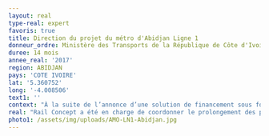 ```yaml
---
layout: real
type-real: expert
favoris: true
title: Direction du projet du métro d'Abidjan Ligne 1
donneur_ordre: Ministère des Transports de la République de Côte d'Ivoire
duree: 14 mois
annee_real: '2017'
region: ABIDJAN
pays: 'COTE IVOIRE'
lat: '5.360752'
long: '-4.008506'
text1: ''
context: "À la suite de l’annonce d’une solution de financement sous forme de prêts et dons par l’Etat Français pour la construction de la Ligne 1 du Métro d’Abidjan, l’Etat de Côte d’Ivoire a mis en place par arrêté une gouvernance projet en 2017. Le Ministre Ivoirien des Transports avait alors confié à Rail Concept la mission de Direction du Projet et de la Cellule de Coordination. Cette mission a été prolongée en 2019 à l’issue des études APS afin de valider ces études et de conclure un Contrat de Conception Réalisation avec le Groupement STAR."
real: "Rail Concept a été en charge de coordonner le prolongement des prestations d’AMO qui se sont concentrées sur les points suivants :\r\n\n- Validation des études APS produites par le groupement STAR. Ces études comportaient des aspects généraux, des études génie civil, équipements ferroviaires matériel roulant et exploitation maintenance. Plusieurs phases de validation se sont déroulées au premier semestre 2019. Les aspects maintenance matériel roulant et conception du dépôt (ci-contre) ont été traités à cette occasion\r\n\n- Un second volet relatif aux enjeux financiers. Des négociations se sont déroulées à partir de. mai 2019. Rail Concept a du coordonner les AMO au cours de ces négociations et a pris en charge les aspects évaluation du coût objectif d’acquisition du matériel roulant à partir d’un v=benchmark approfondi des dernières commandes de matériel RER et TER dans le monde.\r\n\n- Un troisième volet de contractualisation finale de nature plutôt juridique. Ce volet a permis de signer le contrat en décembre 2019."
photo1: /assets/img/uploads/AMO-LN1-Abidjan.jpg
---
```


